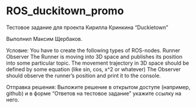 # ROS_duckitown_promo
Тестовое задание для проекта Кирилла Кринкина “Duckietown”

Выполнил Максим Щербаков.

Условие: 
You have to create the following types of ROS-nodes.
Runner              
Observer
    The Runner is moving into 3D space and publishes its position into some particular topic. The movement trajectory in 3D space should be defined by some equation (like sin, cos, x^2 or whatever)
    The Observer should observe the runner’s position and print it to the console.



Отправка решения: 
Выложите решение в открытом доступе (например, github) и в форме “Ответов на тестовое задание” укажите ссылку на него.
